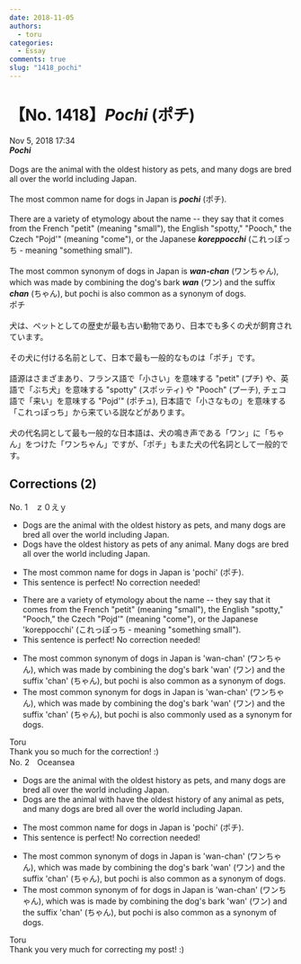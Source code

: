 ```yaml
---
date: 2018-11-05
authors:
  - toru
categories:
  - Essay
comments: true
slug: "1418_pochi"
---
```


# 【No. 1418】<strong><em>Pochi</em></strong> (ポチ)
<div class="date">Nov 5, 2018 17:34</div>
<div id="post"><div id="body_show_ori">
<strong><em>Pochi</em></strong><br/><br/>Dogs are the animal with the oldest history as pets, and many dogs are bred all over the world including Japan.<br/><br/>The most common name for dogs in Japan is <strong><em>pochi</em></strong> (ポチ).<br/><br/>There are a variety of etymology about the name -- they say that it comes from the French "petit" (meaning "small"), the English "spotty," "Pooch," the Czech "Pojd'" (meaning "come"), or the Japanese <strong><em>koreppocchi</em></strong> (これっぽっち - meaning "something small").<br/><br/>The most common synonym of dogs in Japan is <strong><em>wan-chan</em></strong> (ワンちゃん), which was made by combining the dog's bark <strong><em>wan</em></strong> (ワン) and the suffix <strong><em>chan</em></strong> (ちゃん), but pochi is also common as a synonym of dogs.<br/>
</div></div>

<!-- more -->

<div id="post_ja"><div id="body_show_mo">
ポチ<br/><br/>犬は、ペットとしての歴史が最も古い動物であり、日本でも多くの犬が飼育されています。<br/><br/>その犬に付ける名前として、日本で最も一般的なものは「ポチ」です。<br/><br/>語源はさまざまあり、フランス語で「小さい」を意味する "petit" (プチ) や、英語で「ぶち犬」を意味する "spotty" (スポッティ) や "Pooch" (プーチ), チェコ語で「来い」を意味する "Pojd'" (ポチュ), 日本語で「小さなもの」を意味する「これっぽっち」から来ている説などがあります。<br/><br/>犬の代名詞として最も一般的な日本語は、犬の鳴き声である「ワン」に「ちゃん」をつけた「ワンちゃん」ですが、「ポチ」もまた犬の代名詞として一般的です。
</div></div>

## Corrections (2)
<div id="block"><div class="first_name"> No. 1　<span class="just_name">ｚ０えｙ</span></div><div id="block2">
<ul class="correction_field">
<li class="incorrect">Dogs are the animal with the oldest history as pets, and many dogs are bred all over the world including Japan.</li>
<li class="corrected correct">
Dogs <span class="f_blue">have the oldest history as pets of any animal. </span>Many dogs are bred all over the world including Japan.
</li>
</ul>
<ul class="correction_field">
<li class="incorrect">The most common name for dogs in Japan is 'pochi' (ポチ).</li>
<li class="corrected perfect">This sentence is perfect! No correction needed!</li>
</ul>
<ul class="correction_field">
<li class="incorrect">There are a variety of etymology about the name -- they say that it comes from the French "petit" (meaning "small"), the English "spotty," "Pooch," the Czech "Pojd'" (meaning "come"), or the Japanese 'koreppocchi' (これっぽっち - meaning "something small").</li>
<li class="corrected perfect">This sentence is perfect! No correction needed!</li>
</ul>
<ul class="correction_field">
<li class="incorrect">The most common synonym of dogs in Japan is 'wan-chan' (ワンちゃん), which was made by combining the dog's bark 'wan' (ワン) and the suffix 'chan' (ちゃん), but pochi is also common as a synonym of dogs.</li>
<li class="corrected correct">
The most common synonym <span class="f_blue">for</span> dogs in Japan is 'wan-chan' (ワンちゃん), which was made by combining the dog's bark 'wan' (ワン) and the suffix 'chan' (ちゃん), but pochi is also<span class="f_blue"> commonly used </span>as a synonym<span class="f_blue"> for </span>dogs.
</li>
</ul>
</div><div class="name"><span class="just_name">Toru</span><br>
Thank you so much for the correction! :)
</div>
</div>
<div id="block"><div class="first_name"> No. 2　<span class="just_name">Oceansea</span></div><div id="block2">
<ul class="correction_field">
<li class="incorrect">Dogs are the animal with the oldest history as pets, and many dogs are bred all over the world including Japan.</li>
<li class="corrected correct">
Dogs <span class="sline"><span class="f_gray">are the animal with</span></span> <span class="f_blue">have the oldest history of any animal as pets</span>, and many dogs are bred all over the world including Japan.
</li>
</ul>
<ul class="correction_field">
<li class="incorrect">The most common name for dogs in Japan is 'pochi' (ポチ).</li>
<li class="corrected perfect">This sentence is perfect! No correction needed!</li>
</ul>
<ul class="correction_field">
<li class="incorrect">The most common synonym of dogs in Japan is 'wan-chan' (ワンちゃん), which was made by combining the dog's bark 'wan' (ワン) and the suffix 'chan' (ちゃん), but pochi is also common as a synonym of dogs.</li>
<li class="corrected correct">
The most common synonym <span class="sline">of </span><span class="f_red">for </span>dogs in Japan is 'wan-chan' (ワンちゃん), which <span class="sline">was </span><span class="f_red">is </span>made by combining the dog's bark 'wan' (ワン) and the suffix 'chan' (ちゃん), but pochi is also common as a synonym <span class="sline"><span class="f_gray">of dogs</span></span>.
</li>
</ul>
</div><div class="name"><span class="just_name">Toru</span><br>
Thank you very much for correcting my post! :)
</div>
</div>
